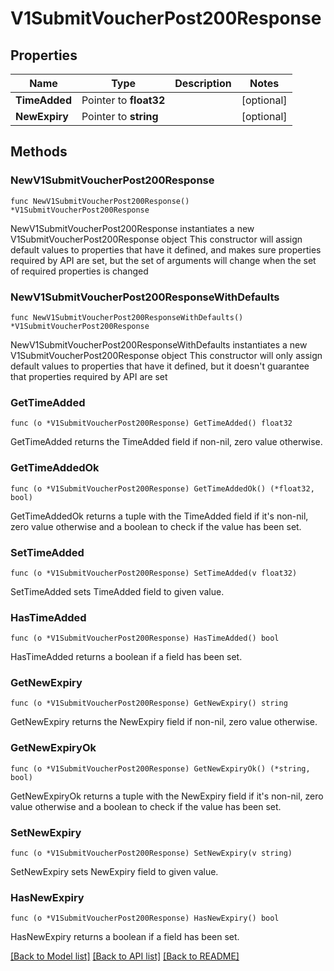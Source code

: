 # V1SubmitVoucherPost200Response

## Properties

Name | Type | Description | Notes
------------ | ------------- | ------------- | -------------
**TimeAdded** | Pointer to **float32** |  | [optional] 
**NewExpiry** | Pointer to **string** |  | [optional] 

## Methods

### NewV1SubmitVoucherPost200Response

`func NewV1SubmitVoucherPost200Response() *V1SubmitVoucherPost200Response`

NewV1SubmitVoucherPost200Response instantiates a new V1SubmitVoucherPost200Response object
This constructor will assign default values to properties that have it defined,
and makes sure properties required by API are set, but the set of arguments
will change when the set of required properties is changed

### NewV1SubmitVoucherPost200ResponseWithDefaults

`func NewV1SubmitVoucherPost200ResponseWithDefaults() *V1SubmitVoucherPost200Response`

NewV1SubmitVoucherPost200ResponseWithDefaults instantiates a new V1SubmitVoucherPost200Response object
This constructor will only assign default values to properties that have it defined,
but it doesn't guarantee that properties required by API are set

### GetTimeAdded

`func (o *V1SubmitVoucherPost200Response) GetTimeAdded() float32`

GetTimeAdded returns the TimeAdded field if non-nil, zero value otherwise.

### GetTimeAddedOk

`func (o *V1SubmitVoucherPost200Response) GetTimeAddedOk() (*float32, bool)`

GetTimeAddedOk returns a tuple with the TimeAdded field if it's non-nil, zero value otherwise
and a boolean to check if the value has been set.

### SetTimeAdded

`func (o *V1SubmitVoucherPost200Response) SetTimeAdded(v float32)`

SetTimeAdded sets TimeAdded field to given value.

### HasTimeAdded

`func (o *V1SubmitVoucherPost200Response) HasTimeAdded() bool`

HasTimeAdded returns a boolean if a field has been set.

### GetNewExpiry

`func (o *V1SubmitVoucherPost200Response) GetNewExpiry() string`

GetNewExpiry returns the NewExpiry field if non-nil, zero value otherwise.

### GetNewExpiryOk

`func (o *V1SubmitVoucherPost200Response) GetNewExpiryOk() (*string, bool)`

GetNewExpiryOk returns a tuple with the NewExpiry field if it's non-nil, zero value otherwise
and a boolean to check if the value has been set.

### SetNewExpiry

`func (o *V1SubmitVoucherPost200Response) SetNewExpiry(v string)`

SetNewExpiry sets NewExpiry field to given value.

### HasNewExpiry

`func (o *V1SubmitVoucherPost200Response) HasNewExpiry() bool`

HasNewExpiry returns a boolean if a field has been set.


[[Back to Model list]](../README.md#documentation-for-models) [[Back to API list]](../README.md#documentation-for-api-endpoints) [[Back to README]](../README.md)


